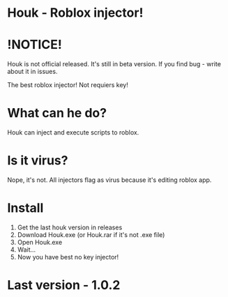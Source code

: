 # Houk - Roblox injector!

# !NOTICE!
Houk is not official released. It's still in beta version. If you find bug - write about it in issues.

The best roblox injector! Not requiers key!
# What can he do?
Houk can inject and execute scripts to roblox.
# Is it virus?
Nope, it's not. All injectors flag as virus because it's editing roblox app.
# Install
1. Get the last houk version in releases
2. Download Houk.exe (or Houk.rar if it's not .exe file)
3. Open Houk.exe
4. Wait...
5. Now you have best no key injector!
# Last version - 1.0.2
